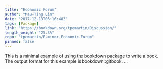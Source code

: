 ```yaml
---
title: "Economic Forum"
author: "Mau-Ting Lin"
date: "2017-12-13T03:16:40Z"
tags: [Package]
link: "https://bookdown.org/tpemartin/Discussion/"
length_weight: "25.3%"
repo: "tpemartin/E.minor-Economic-Forum"
pinned: false
---
```


This is a minimal example of using the bookdown package to write a book. The output format for this example is bookdown::gitbook. ...
